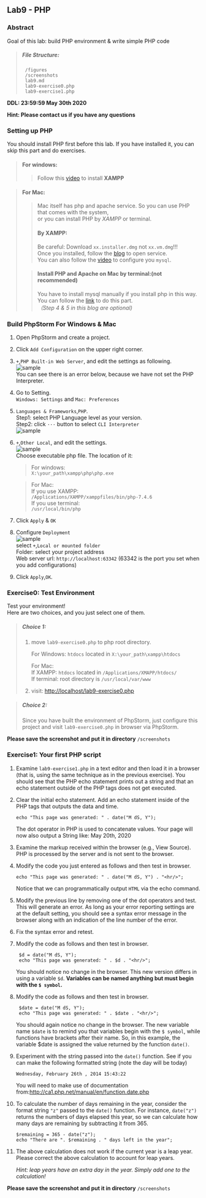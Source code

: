 ## Lab9 - PHP

### Abstract

Goal of this lab: build PHP environment & write simple PHP code  

> ##### File Structure:  
>
>      /figures  
>      /screenshots  
>      lab9.md  
>      lab9-exercise0.php  
>      lab9-exercise1.php  

__DDL: 23:59:59  May 30th 2020__

__Hint: Please contact us if you have any questions__  

### Setting up PHP  

You should install PHP first before this lab. If you have installed it, you can skip this part and do exercises.  
>#### For windows:  
>>Follow this [video](https://mooc1-1.chaoxing.com/nodedetailcontroller/visitnodedetail?courseId=203371380&knowledgeId=147185698) to install **XAMPP**  

>#### For Mac:  
>>Mac itself has php and apache service. So you can use PHP that comes with the system,   
>or you can install  PHP by _XAMPP_ or terminal.  
>>
>>#### By XAMPP:  
>>Be careful: Download `xx.installer.dmg` not `xx.vm.dmg`!!!  
>>Once you installed, follow the [blog]() to open service.  
>>You can also follow the [video](https://mooc1-1.chaoxing.com/nodedetailcontroller/visitnodedetail?courseId=203371380&knowledgeId=147185698) to configure you `mysql`.  
>
>>#### Install PHP and Apache on Mac by terminal:(not recommended)  
>>You have to install mysql manually if you install php in this way.  
>>You can follow the [link](https://www.hangge.com/blog/cache/detail_2333.html) to do this part.  
>>_（Step 4 & 5 in this blog are optional)_  
>
### Build PhpStorm For Windows & Mac  
1. Open PhpStorm and create a project.  
2. Click `Add Configuration` on the upper right corner.  
3. `+`,`PHP Built-in Web Server`, and edit the settings as following.    
   ![sample](./figures/1.png)  
   You can see there is an error below, because we have not set the PHP Interpreter.  
4. Go to Setting.    
   `Windows: Settings` and `Mac: Preferences`  
5. `Languages & Frameworks`,`PHP`.  
   Step1: select PHP Language level as your version.  
   Step2: click `···` button to select `CLI Interpreter`  
   ![sample](./figures/2.png)  
6. `+`,`Other Local`, and edit the settings.  
   ![sample](./figures/3.png)  
   Choose executable php file. The location of it:  
   >For windows:  
   >`X:\your_path\xampp\php\php.exe`  
   
   >For Mac:  
   >If you use XAMPP:  
   >`/Applications/XAMPP/xamppfiles/bin/php-7.4.6`  
   >If you use terminal:  
   >`/usr/local/bin/php`  
7. Click `Apply` & `OK`  
8. Configure `Deployment`   
   ![sample](.//figures/4.png)  
   select `+`,`Local or mounted folder`  
   Folder: select your project address  
   Web server url: `http://localhost:63342` (63342 is the port you set when you add configurations)  
9. Click `Apply`,`OK`.  
                                                                                                                                                                                                                                                              
                                                                                                                                                                                                                                                                                            

### Exercise0: Test Environment  
Test your environment!  
Here are two choices, and you just select one of them.  

>##### Choice 1:  
> 1. move `lab9-exercise0.php` to php root directory.  
>
>    For Windows: `htdocs` located in `X:\your_path\xampp\htdocs`    
>   
>    For Mac:   
>      If XAMPP: `htdocs` located in `/Applications/XMAPP/htdocs/`    
>      If terminal: root directory is `/usr/local/var/www`  
>2. visit: <http://localhost/lab9-exercise0.php>  

>##### Choice 2:  
>Since you have built the environment of PhpStorm, just configure this project and visit `lab9-exercise0.php` in browser via PhpStorm.  

**Please save the screenshot and put it in directory** `/screenshots`  

### Exercise1: Your first PHP script  
1. Examine `lab9‐exercise1.php` in a text editor and then load it in a browser (that is, using the same technique as in the previous exercise). 
You should see that the PHP echo statement prints out a string and that an echo statement outside of the PHP tags does not get executed.  
2. Clear the initial echo statement. Add an echo statement inside of the PHP tags that outputs the data and time.  

   `echo "This page was generated: " . date("M dS, Y");`  
   
   The dot operator in PHP is used to concatenate values. Your page will now also output a String like: May 20th, 2020  
   
3. Examine the markup received within the browser (e.g., View Source). PHP is processed by the server and is not sent to the browser.  
4. Modify the code you just entered as follows and then test in browser.    

   `echo "This page was generated: " . date("M dS, Y") . "<hr/>";`  
   
   Notice that we can programmatically output `HTML` via the echo command.  
5. Modify the previous line by removing one of the dot operators and test.  
   This will generate an error. As long as your error reporting settings are at the default setting, you should see a syntax error message in the browser along with an indication of the line number of the error.  
6. Fix the syntax error and retest.  
7. Modify the code as follows and then test in browser.  

        $d = date("M dS, Y");
        echo "This page was generated: " . $d . "<hr/>";
   
   You should notice no change in the browser. This new version differs in using a variable `$d`. **Variables can be named anything but must begin with the `$ symbol`.**  
8. Modify the code as follows and then test in browser.  

        $date = date("M dS, Y");
        echo "This page was generated: " . $date . "<hr/>";
   You should again notice no change in the browser. The new variable name `$date` is to remind you that variables begin with the `$ symbol`, while functions have brackets after their name. So, in this example, the variable $date is assigned the value returned by the function `date()`.  
9. Experiment with the string passed into the `date()` function. See if you can make the following formatted string (note the day will be today)  

   `Wednesday, February 26th , 2014 15:43:22`
   
   You will need to make use of documentation from:<http://ca1.php.net/manual/en/function.date.php>  
10. To calculate the number of days remaining in the year, consider the format string `"z"` passed to the `date()` function. For instance, `date("z")` returns the numbers of days elapsed this year, so we can calculate how many days are remaining by subtracting it from 365.  

        $remaining = 365 ‐ date("z");
        echo "There are ". $remaining . " days left in the year";
11. The above calculation does not work if the current year is a leap year.  Please correct the above calculation to account for leap years.  
    
    _Hint: leap years have an extra day in the year. Simply add one to the calculation!_

**Please save the screenshot and put it in directory** `/screenshots`  